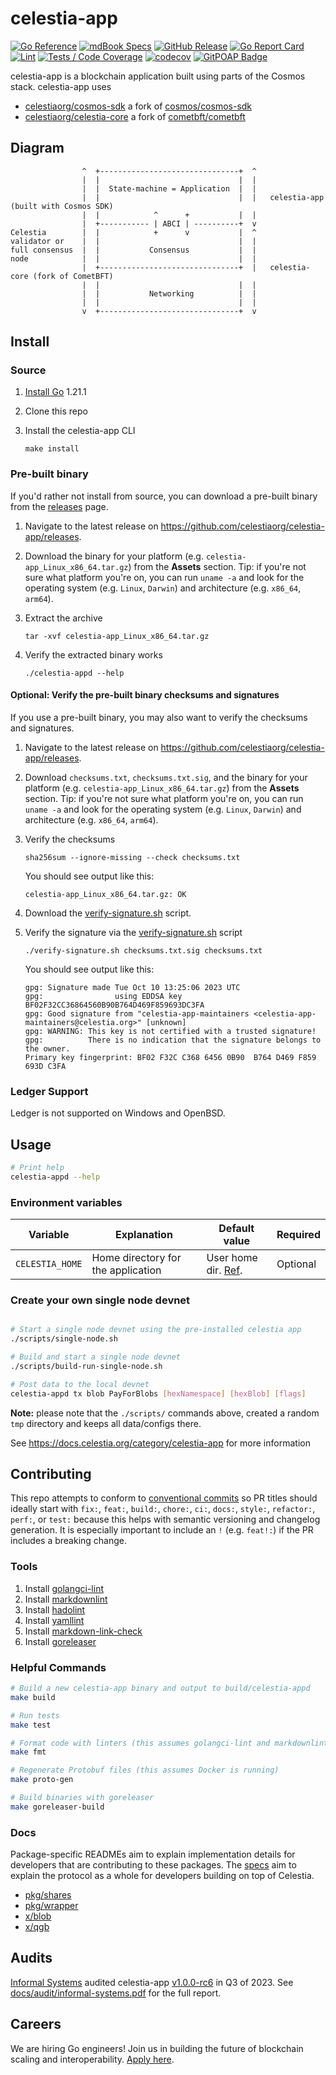 # celestia-app

[![Go Reference](https://img.shields.io/badge/godoc-reference-blue.svg)](https://pkg.go.dev/github.com/celestiaorg/celestia-app)
[![mdBook Specs](https://img.shields.io/badge/mdBook-specs-blue)](https://celestiaorg.github.io/celestia-app/)
[![GitHub Release](https://img.shields.io/github/v/release/celestiaorg/celestia-app)](https://github.com/celestiaorg/celestia-app/releases/latest)
[![Go Report Card](https://goreportcard.com/badge/github.com/celestiaorg/celestia-app)](https://goreportcard.com/report/github.com/celestiaorg/celestia-app)
[![Lint](https://github.com/celestiaorg/celestia-app/actions/workflows/lint.yml/badge.svg)](https://github.com/celestiaorg/celestia-app/actions/workflows/lint.yml)
[![Tests / Code Coverage](https://github.com/celestiaorg/celestia-app/actions/workflows/test.yml/badge.svg)](https://github.com/celestiaorg/celestia-app/actions/workflows/test.yml)
[![codecov](https://codecov.io/gh/celestiaorg/celestia-app/branch/main/graph/badge.svg?token=CWGA4RLDS9)](https://app.codecov.io/gh/celestiaorg/celestia-app/tree/main)
[![GitPOAP Badge](https://public-api.gitpoap.io/v1/repo/celestiaorg/celestia-app/badge)](https://www.gitpoap.io/gh/celestiaorg/celestia-app)

celestia-app is a blockchain application built using parts of the Cosmos stack. celestia-app uses

- [celestiaorg/cosmos-sdk](https://github.com/celestiaorg/cosmos-sdk) a fork of [cosmos/cosmos-sdk](https://github.com/cosmos/cosmos-sdk)
- [celestiaorg/celestia-core](https://github.com/celestiaorg/celestia-core) a fork of [cometbft/cometbft](https://github.com/cometbft/cometbft)

## Diagram

```ascii
                ^  +-------------------------------+  ^
                |  |                               |  |
                |  |  State-machine = Application  |  |
                |  |                               |  |   celestia-app (built with Cosmos SDK)
                |  |            ^      +           |  |
                |  +----------- | ABCI | ----------+  v
Celestia        |  |            +      v           |  ^
validator or    |  |                               |  |
full consensus  |  |           Consensus           |  |
node            |  |                               |  |
                |  +-------------------------------+  |   celestia-core (fork of CometBFT)
                |  |                               |  |
                |  |           Networking          |  |
                |  |                               |  |
                v  +-------------------------------+  v
```

## Install

### Source

1. [Install Go](https://go.dev/doc/install) 1.21.1
1. Clone this repo
1. Install the celestia-app CLI

    ```shell
    make install
    ```

### Pre-built binary

If you'd rather not install from source, you can download a pre-built binary from the [releases](https://github.com/celestiaorg/celestia-app/releases) page.

1. Navigate to the latest release on <https://github.com/celestiaorg/celestia-app/releases>.
1. Download the binary for your platform (e.g. `celestia-app_Linux_x86_64.tar.gz`) from the **Assets** section. Tip: if you're not sure what platform you're on, you can run `uname -a` and look for the operating system (e.g. `Linux`, `Darwin`) and architecture (e.g. `x86_64`, `arm64`).
1. Extract the archive

    ```shell
    tar -xvf celestia-app_Linux_x86_64.tar.gz
    ```

1. Verify the extracted binary works

    ```shell
    ./celestia-appd --help
    ```

#### Optional: Verify the pre-built binary checksums and signatures

If you use a pre-built binary, you may also want to verify the checksums and signatures.

1. Navigate to the latest release on <https://github.com/celestiaorg/celestia-app/releases>.
1. Download `checksums.txt`, `checksums.txt.sig`, and the binary for your platform (e.g. `celestia-app_Linux_x86_64.tar.gz`) from the **Assets** section. Tip: if you're not sure what platform you're on, you can run `uname -a` and look for the operating system (e.g. `Linux`, `Darwin`) and architecture (e.g. `x86_64`, `arm64`).
1. Verify the checksums

    ```shell
    sha256sum --ignore-missing --check checksums.txt
    ```

    You should see output like this:

    ```shell
    celestia-app_Linux_x86_64.tar.gz: OK
    ```

1. Download the [verify-signature.sh](./scripts/signing/verify-signature.sh) script.
1. Verify the signature via the [verify-signature.sh](./scripts/signing/verify-signature.sh) script

    ```shell
    ./verify-signature.sh checksums.txt.sig checksums.txt
    ```

    You should see output like this:

    ```shell
    gpg: Signature made Tue Oct 10 13:25:06 2023 UTC
    gpg:                using EDDSA key BF02F32CC36864560B90B764D469F859693DC3FA
    gpg: Good signature from "celestia-app-maintainers <celestia-app-maintainers@celestia.org>" [unknown]
    gpg: WARNING: This key is not certified with a trusted signature!
    gpg:          There is no indication that the signature belongs to the owner.
    Primary key fingerprint: BF02 F32C C368 6456 0B90  B764 D469 F859 693D C3FA
    ```

### Ledger Support

Ledger is not supported on Windows and OpenBSD.

## Usage

```sh
# Print help
celestia-appd --help
```

### Environment variables

| Variable        | Explanation                        | Default value                                            | Required |
| --------------- | ---------------------------------- | -------------------------------------------------------- | -------- |
| `CELESTIA_HOME` | Home directory for the application | User home dir. [Ref](https://pkg.go.dev/os#UserHomeDir). | Optional |

### Create your own single node devnet

```sh

# Start a single node devnet using the pre-installed celestia app
./scripts/single-node.sh

# Build and start a single node devnet
./scripts/build-run-single-node.sh

# Post data to the local devnet
celestia-appd tx blob PayForBlobs [hexNamespace] [hexBlob] [flags]
```

**Note:** please note that the `./scripts/` commands above, created a random `tmp` directory and keeps all data/configs there.

<!-- markdown-link-check-disable -->
<!-- markdown-link encounters an HTTP 503 on this link even though it works. -->
<!-- See https://github.com/celestiaorg/celestia-app/actions/runs/3296219513/jobs/5439416229#step:4:185 -->
See <https://docs.celestia.org/category/celestia-app> for more information
<!-- markdown-link-check-enable -->

## Contributing

This repo attempts to conform to [conventional commits](https://www.conventionalcommits.org/en/v1.0.0/) so PR titles should ideally start with `fix:`, `feat:`, `build:`, `chore:`, `ci:`, `docs:`, `style:`, `refactor:`, `perf:`, or `test:` because this helps with semantic versioning and changelog generation. It is especially important to include an `!` (e.g. `feat!:`) if the PR includes a breaking change.

### Tools

1. Install [golangci-lint](https://golangci-lint.run/usage/install/)
1. Install [markdownlint](https://github.com/DavidAnson/markdownlint)
1. Install [hadolint](https://github.com/hadolint/hadolint)
1. Install [yamllint](https://yamllint.readthedocs.io/en/stable/quickstart.html)
1. Install [markdown-link-check](https://github.com/tcort/markdown-link-check)
1. Install [goreleaser](https://goreleaser.com/install/)

### Helpful Commands

```sh
# Build a new celestia-app binary and output to build/celestia-appd
make build

# Run tests
make test

# Format code with linters (this assumes golangci-lint and markdownlint are installed)
make fmt

# Regenerate Protobuf files (this assumes Docker is running)
make proto-gen

# Build binaries with goreleaser
make goreleaser-build
```

### Docs

Package-specific READMEs aim to explain implementation details for developers that are contributing to these packages. The [specs](https://celestiaorg.github.io/celestia-app/) aim to explain the protocol as a whole for developers building on top of Celestia.

- [pkg/shares](./pkg/shares/README.md)
- [pkg/wrapper](./pkg/wrapper/README.md)
- [x/blob](./x/blob/README.md)
- [x/qgb](./x/qgb/README.md)

## Audits

[Informal Systems](https://informal.systems/) audited celestia-app [v1.0.0-rc6](https://github.com/celestiaorg/celestia-app/releases/tag/v1.0.0-rc6) in Q3 of 2023. See [docs/audit/informal-systems.pdf](docs/audit/informal-systems.pdf) for the full report.

## Careers

We are hiring Go engineers! Join us in building the future of blockchain scaling and interoperability. [Apply here](https://jobs.lever.co/celestia).
